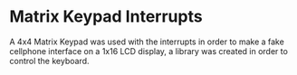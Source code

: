 # Matrix Keypad Interrupts

A 4x4 Matrix Keypad was used with the interrupts in order to make a fake cellphone interface on a 1x16 LCD display, a library was created in order to control the keyboard.
